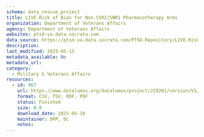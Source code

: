 ```yaml
---
schema: data_rescue_project 
title: LIVE-Risk of Bias for Non-SSRI/SNRI Pharmacotherapy Arms
organization: Department of Veterans Affairs
agency: Department of Veterans Affairs
websites: ptsd-va.data.socrata.com
data_source: https://ptsd-va.data.socrata.com/PTSD-Repository/LIVE-Risk-of-Bias-for-Non-SSRI-SNRI-Pharmacotherap/ak5u-t2v3
description: 
last_modified: 2025-05-13
metadata_available: No
metadata_url: 
category:
  - Military & Veterans Affairs 
resources:
  - id: 967
    url: https://www.datalumos.org/datalumos/project/229201/version/V1/view
    format: CSV, TSV, RDF, PDF
    status: Finished
    size: 0.0
    download_date: 2025-05-10
    maintainer: DRP, DL
    notes: 
---
```

